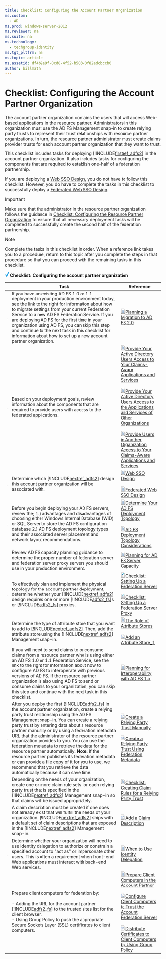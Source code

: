 ```yaml
---
title: Checklist: Configuring the Account Partner Organization
ms.custom: 
  - AD
ms.prod: windows-server-2012
ms.reviewer: na
ms.suite: na
ms.technology: 
  - techgroup-identity
ms.tgt_pltfrm: na
ms.topic: article
ms.assetid: df4b2e9f-8cd8-4f52-b583-0f82adcbccb0
author: billmath
---
```

# Checklist: Configuring the Account Partner Organization
The account partner organization contains the users that will access Web\-based applications in the resource partner. Administrators in this organization must use the AD FS Management snap\-in to create relying party trusts to represent their trust relationships with resource partner organizations. In turn, the resource partner administrator must create claims provider trusts for each account partner organization that they want to trust.  
  
This checklist includes tasks for deploying [!INCLUDE[firstref_adfs2](../Token/firstref_adfs2_md.md)] in the account partner organization. It also includes tasks for configuring the components that are required to establish one\-half of a federation partnership.  
  
If you are deploying a [Web SSO Design](../Topic/Web-SSO-Design.md), you do not have to follow this checklist. However, you do have to complete the tasks in this checklist to successfully deploy a [Federated Web SSO Design](../Topic/Federated-Web-SSO-Design.md).  
  
> [!IMPORTANT]  
> Make sure that the administrator in the resource partner organization follows the guidance in [Checklist: Configuring the Resource Partner Organization](../Topic/Checklist--Configuring-the-Resource-Partner-Organization.md) to ensure that all necessary deployment tasks will be completed to successfully create the second half of the federation partnership.  
  
> [!NOTE]  
> Complete the tasks in this checklist in order. When a reference link takes you to a procedure, return to this topic after you complete the steps in that procedure so that you can proceed with the remaining tasks in this checklist.  
  
![](../Image/2b05dce3-938f-4168-9b8f-1f4398cbdb9b.gif)**Checklist: Configuring the account partner organization**  
  
||Task|Reference|  
|-|--------|-------------|  
|![](../Image/icon_checkboxo.gif)|If you have an existing AD FS 1.0 or 1.1 deployment in your production environment today, see the link to the right for information about how to migrate settings from your current Federation Service to a new AD FS Federation Service. If you are deploying AD FS for the first time in your organization using AD FS, you can skip this step and continue to the next task in this checklist for information about how to set up a new account partner organization.|![](../Image/faa393df-4856-4431-9eda-4f4e5be72a90.gif)[Planning a Migration to AD FS 2.0](https://technet.microsoft.com/en-us/library/ff678044(v=ws.10).aspx)|  
|![](../Image/icon_checkboxo.gif)|Based on your deployment goals, review information about the components that are required to provide users with access to the federated applications.|![](../Image/faa393df-4856-4431-9eda-4f4e5be72a90.gif)[Provide Your Active Directory Users Access to Your Claims-Aware Applications and Services](../Topic/Provide-Your-Active-Directory-Users-Access-to-Your-Claims-Aware-Applications-and-Services.md)<br /><br />![](../Image/faa393df-4856-4431-9eda-4f4e5be72a90.gif)[Provide Your Active Directory Users Access to the Applications and Services of Other Organizations](../Topic/Provide-Your-Active-Directory-Users-Access-to-the-Applications-and-Services-of-Other-Organizations.md)<br /><br />![](../Image/faa393df-4856-4431-9eda-4f4e5be72a90.gif)[Provide Users in Another Organization Access to Your Claims-Aware Applications and Services](../Topic/Provide-Users-in-Another-Organization-Access-to-Your-Claims-Aware-Applications-and-Services.md)|  
|![](../Image/icon_checkboxo.gif)|Determine which [!INCLUDE[nextref_adfs2](../Token/nextref_adfs2_md.md)] design this account partner organization will be associated with.|![](../Image/faa393df-4856-4431-9eda-4f4e5be72a90.gif)[Web SSO Design](../Topic/Web-SSO-Design.md)<br /><br />![](../Image/faa393df-4856-4431-9eda-4f4e5be72a90.gif)[Federated Web SSO Design](../Topic/Federated-Web-SSO-Design.md)|  
|![](../Image/icon_checkboxo.gif)|Before you begin deploying your AD FS servers, review the; 1.\) advantages and disadvantages of choosing either Windows Internal Database \(WID\) or SQL Server to store the AD FS configuration database 2.\) AD FS deployment topology types and their associated server placement and network layout recommendations.|![](../Image/faa393df-4856-4431-9eda-4f4e5be72a90.gif)[Determine Your AD FS Deployment Topology](../Topic/Determine-Your-AD-FS-Deployment-Topology.md)<br /><br />![](../Image/faa393df-4856-4431-9eda-4f4e5be72a90.gif)[AD FS Deployment Topology Considerations](../Topic/AD-FS-Deployment-Topology-Considerations.md)|  
|![](../Image/icon_checkboxo.gif)|Review AD FS capacity planning guidance to determine the proper number of federation server and federation server proxy servers you should use in your production environment.|![](../Image/faa393df-4856-4431-9eda-4f4e5be72a90.gif)[Planning for AD FS Server Capacity](../Topic/Planning-for-AD-FS-Server-Capacity.md)|  
|![](../Image/icon_checkboxo.gif)|To effectively plan and implement the physical topology for the account partner deployment, determine whether your [!INCLUDE[nextref_adfs2](../Token/nextref_adfs2_md.md)] design requires one or more [!INCLUDE[adfs2_fs](../Token/adfs2_fs_md.md)]s or [!INCLUDE[adfs2_fs](../Token/adfs2_fs_md.md)] proxies.|![](../Image/bc6cea1a-1c6c-4124-8c8f-1df5adfe8c88.gif)[Checklist: Setting Up a Federation Server](../Topic/Checklist--Setting-Up-a-Federation-Server.md)<br /><br />![](../Image/bc6cea1a-1c6c-4124-8c8f-1df5adfe8c88.gif)[Checklist: Setting Up a Federation Server Proxy](../Topic/Checklist--Setting-Up-a-Federation-Server-Proxy.md)|  
|![](../Image/icon_checkboxo.gif)|Determine the type of attribute store that you want to add to [!INCLUDE[nextref_adfs2](../Token/nextref_adfs2_md.md)]. Then, add the attribute store using the [!INCLUDE[nextref_adfs2](../Token/nextref_adfs2_md.md)] Management snap\-in.|![](../Image/faa393df-4856-4431-9eda-4f4e5be72a90.gif)[The Role of Attribute Stores](../Topic/The-Role-of-Attribute-Stores.md)<br /><br />![](../Image/15dd35b6-6cc6-421f-93f8-7109920e7144.gif)[Add an Attribute Store_1](../Topic/Add-an-Attribute-Store_1.md)|  
|![](../Image/icon_checkboxo.gif)|If you will need to send claims to or consume claims from a resource partner who is using either an AD FS 1.0 or 1.1 Federation Service, see the link to the right for information about how to configure AD FS to interoperate with previous versions of AD FS. If the resource partner organization is also using AD FS to send or consume claims to your organization, you can skip this step and continue with the next task in this checklist.|![](../Image/faa393df-4856-4431-9eda-4f4e5be72a90.gif)[Planning for Interoperability with AD FS 1.x](../Topic/Planning-for-Interoperability-with-AD-FS-1.x.md)|  
|![](../Image/icon_checkboxo.gif)|After you deploy the first [!INCLUDE[adfs2_fs](../Token/adfs2_fs_md.md)] in the account partner organization, create a relying party trust relationship using the AD FS Management snap\-in. You can create a relying party trust by entering data about a resource partner manually or by using a federation metadata URL that the administrator of the resource partner organization provides to you. You can use the federation metadata to retrieve the data for the resource partner automatically. **Note:** If the resource partner publishes its federation metadata or can provide a file copy of it for you to use, we recommend that you retrieve the data automatically because it can save time.|![](../Image/15dd35b6-6cc6-421f-93f8-7109920e7144.gif)[Create a Relying Party Trust Manually](../Topic/Create-a-Relying-Party-Trust-Manually.md)<br /><br />![](../Image/15dd35b6-6cc6-421f-93f8-7109920e7144.gif)[Create a Relying Party Trust Using Federation Metadata](../Topic/Create-a-Relying-Party-Trust-Using-Federation-Metadata.md)|  
|![](../Image/icon_checkboxo.gif)|Depending on the needs of your organization, create one or more claim rule sets for each relying party trust that is specified in the [!INCLUDE[nextref_adfs2](../Token/nextref_adfs2_md.md)] Management snap\-in so that claims will be issued appropriately.|![](../Image/faa393df-4856-4431-9eda-4f4e5be72a90.gif)[Checklist: Creating Claim Rules for a Relying Party Trust](../Topic/Checklist--Creating-Claim-Rules-for-a-Relying-Party-Trust.md)|  
|![](../Image/icon_checkboxo.gif)|A claim description must be created if one does not already exist that will fulfill the needs of your organization. [!INCLUDE[nextref_adfs2](../Token/nextref_adfs2_md.md)] ships with a default set of claim descriptions that are exposed in the [!INCLUDE[nextref_adfs2](../Token/nextref_adfs2_md.md)] Management snap\-in.|![](../Image/15dd35b6-6cc6-421f-93f8-7109920e7144.gif)[Add a Claim Description](../Topic/Add-a-Claim-Description.md)|  
|![](../Image/icon_checkboxo.gif)|Determine whether your organization will need to use identity delegation to authorize or constrain a specified account to "act as" or impersonate other users. This is often a requirement when front\-end Web applications must interact with back\-end Web services.|![](../Image/faa393df-4856-4431-9eda-4f4e5be72a90.gif)[When to Use Identity Delegation](../Topic/When-to-Use-Identity-Delegation.md)|  
|![](../Image/icon_checkboxo.gif)|Prepare client computers for federation by:<br /><br />-   Adding the URL for the account partner [!INCLUDE[adfs2_fs](../Token/adfs2_fs_md.md)] to the trusted sites list for the client browser.<br />-   Using Group Policy to push the appropriate Secure Sockets Layer \(SSL\) certificates to client computers.|![](../Image/faa393df-4856-4431-9eda-4f4e5be72a90.gif)[Prepare Client Computers in the Account Partner](../Topic/Prepare-Client-Computers-in-the-Account-Partner.md)<br /><br />![](../Image/15dd35b6-6cc6-421f-93f8-7109920e7144.gif)[Configure Client Computers to Trust the Account Federation Server](../Topic/Configure-Client-Computers-to-Trust-the-Account-Federation-Server.md)<br /><br />![](../Image/15dd35b6-6cc6-421f-93f8-7109920e7144.gif)[Distribute Certificates to Client Computers by Using Group Policy](../Topic/Distribute-Certificates-to-Client-Computers-by-Using-Group-Policy.md)|  
  
